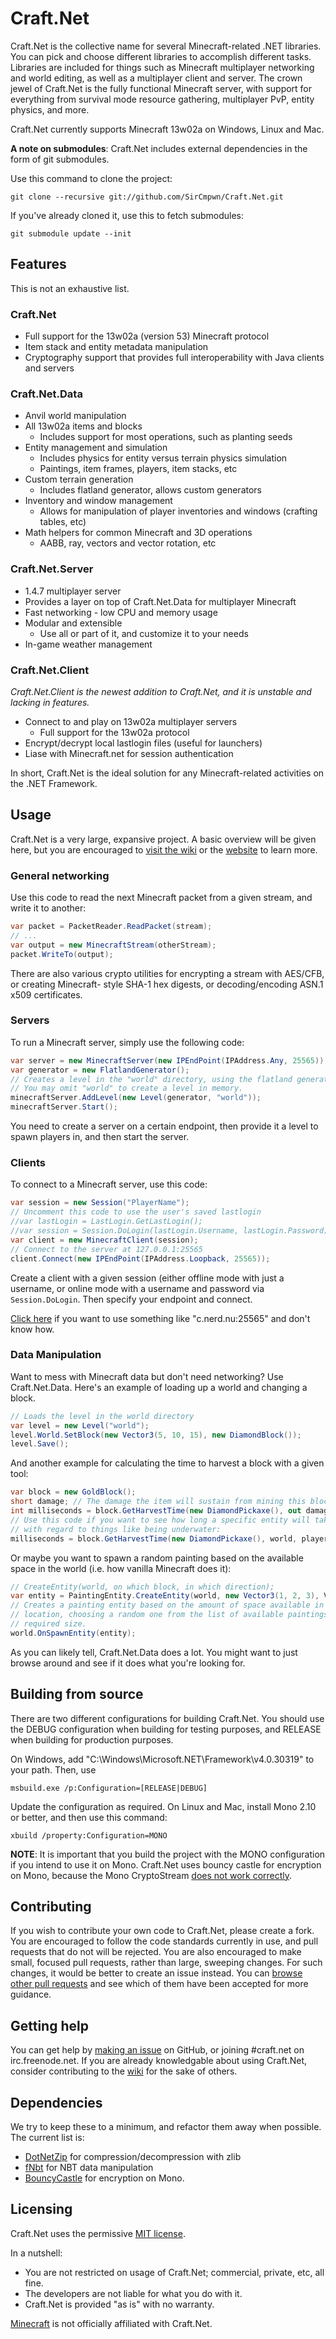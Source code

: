 # Craft.Net

Craft.Net is the collective name for several Minecraft-related .NET libraries. You can pick and choose
different libraries to accomplish different tasks. Libraries are included for things such as Minecraft
multiplayer networking and world editing, as well as a multiplayer client and server. The crown jewel
of Craft.Net is the fully functional Minecraft server, with support for everything from survival mode
resource gathering, multiplayer PvP, entity physics, and more.

Craft.Net currently supports Minecraft 13w02a on Windows, Linux and Mac.

**A note on submodules**: Craft.Net includes external dependencies in the form of git submodules.

Use this command to clone the project:

    git clone --recursive git://github.com/SirCmpwn/Craft.Net.git

If you've already cloned it, use this to fetch submodules:

    git submodule update --init

## Features

This is not an exhaustive list.

### Craft.Net

* Full support for the 13w02a (version 53) Minecraft protocol
* Item stack and entity metadata manipulation
* Cryptography support that provides full interoperability with Java clients and servers

### Craft.Net.Data

* Anvil world manipulation
* All 13w02a items and blocks
  * Includes support for most operations, such as planting seeds
* Entity management and simulation
  * Includes physics for entity versus terrain physics simulation
  * Paintings, item frames, players, item stacks, etc
* Custom terrain generation
  * Includes flatland generator, allows custom generators
* Inventory and window management
  * Allows for manipulation of player inventories and windows (crafting tables, etc)
* Math helpers for common Minecraft and 3D operations
  * AABB, ray, vectors and vector rotation, etc

### Craft.Net.Server

* 1.4.7 multiplayer server
* Provides a layer on top of Craft.Net.Data for multiplayer Minecraft
* Fast networking - low CPU and memory usage
* Modular and extensible
  * Use all or part of it, and customize it to your needs
* In-game weather management

### Craft.Net.Client

*Craft.Net.Client is the newest addition to Craft.Net, and it is unstable and lacking in features.*

* Connect to and play on 13w02a multiplayer servers
  * Full support for the 13w02a protocol
* Encrypt/decrypt local lastlogin files (useful for launchers)
* Liase with Minecraft.net for session authentication

In short, Craft.Net is the ideal solution for any Minecraft-related activities on the .NET Framework.

## Usage

Craft.Net is a very large, expansive project. A basic overview will be given here, but you are
encouraged to [visit the wiki](https://github.com/SirCmpwn/Craft.Net/wiki) or the
[website](http://sircmpwn.github.com/Craft.Net) to learn more.

### General networking

Use this code to read the next Minecraft packet from a given stream, and write it to another:

```csharp
var packet = PacketReader.ReadPacket(stream);
// ...
var output = new MinecraftStream(otherStream);
packet.WriteTo(output);
```

There are also various crypto utilities for encrypting a stream with AES/CFB, or creating Minecraft-
style SHA-1 hex digests, or decoding/encoding ASN.1 x509 certificates.

### Servers

To run a Minecraft server, simply use the following code:

```csharp
var server = new MinecraftServer(new IPEndPoint(IPAddress.Any, 25565));
var generator = new FlatlandGenerator();
// Creates a level in the "world" directory, using the flatland generator
// You may omit "world" to create a level in memory.
minecraftServer.AddLevel(new Level(generator, "world"));
minecraftServer.Start();
```

You need to create a server on a certain endpoint, then provide it a level to spawn players in, and
then start the server.

### Clients

To connect to a Minecraft server, use this code:

```csharp
var session = new Session("PlayerName");
// Uncomment this code to use the user's saved lastlogin
//var lastLogin = LastLogin.GetLastLogin();
//var session = Session.DoLogin(lastLogin.Username, lastLogin.Password);
var client = new MinecraftClient(session);
// Connect to the server at 127.0.0.1:25565
client.Connect(new IPEndPoint(IPAddress.Loopback, 25565));
```

Create a client with a given session (either offline mode with just a username, or online mode with
a username and password via `Session.DoLogin`. Then specify your endpoint and connect.

[Click here](https://gist.github.com/8377075da938b128bef7) if you want to use something like
"c.nerd.nu:25565" and don't know how.

### Data Manipulation

Want to mess with Minecraft data but don't need networking? Use Craft.Net.Data. Here's an example of
loading up a world and changing a block.

```csharp
// Loads the level in the world directory
var level = new Level("world");
level.World.SetBlock(new Vector3(5, 10, 15), new DiamondBlock());
level.Save();
```

And another example for calculating the time to harvest a block with a given tool:

```csharp
var block = new GoldBlock();
short damage; // The damage the item will sustain from mining this block
int milliseconds = block.GetHarvestTime(new DiamondPickaxe(), out damage);
// Use this code if you want to see how long a specific entity will take,
// with regard to things like being underwater:
milliseconds = block.GetHarvestTime(new DiamondPickaxe(), world, playerEntity, out damage);
```

Or maybe you want to spawn a random painting based on the available space in the world (i.e. how
vanilla Minecraft does it):

```csharp
// CreateEntity(world, on which block, in which direction);
var entity = PaintingEntity.CreateEntity(world, new Vector3(1, 2, 3), Vector3.North);
// Creates a painting entity based on the amount of space available in the specified
// location, choosing a random one from the list of available paintings that are the
// required size.
world.OnSpawnEntity(entity);
```

As you can likely tell, Craft.Net.Data does a lot. You might want to just browse around and see if
it does what you're looking for.

## Building from source

There are two different configurations for building Craft.Net. You should use the DEBUG configuration
when building for testing purposes, and RELEASE when building for production purposes.

On Windows, add "C:\Windows\Microsoft.NET\Framework\v4.0.30319" to your path. Then, use

    msbuild.exe /p:Configuration=[RELEASE|DEBUG]

Update the configuration as required. On Linux and Mac, install Mono 2.10 or better, and then use this
command:

    xbuild /property:Configuration=MONO

**NOTE**: It is important that you build the project with the MONO configuration if you intend to use
it on Mono. Craft.Net uses bouncy castle for encryption on Mono, because the Mono CryptoStream
[does not work correctly](https://bugzilla.xamarin.com/show_bug.cgi?id=9247).

## Contributing

If you wish to contribute your own code to Craft.Net, please create a fork. You are encouraged to follow
the code standards currently in use, and pull requests that do not will be rejected. You are also
encouraged to make small, focused pull requests, rather than large, sweeping changes. For such changes,
it would be better to create an issue instead. You can
[browse other pull requests](https://github.com/SirCmpwn/Craft.Net/pulls?direction=desc&page=1&sort=created&state=closed)
and see which of them have been accepted for more guidance.

## Getting help

You can get help by [making an issue](https://github.com/SirCmpwn/Craft.Net/issues) on GitHub, or joining
\#craft.net on irc.freenode.net. If you are already knowledgable about using Craft.Net, consider contributing
to the [wiki](https://github.com/SirCmpwn/Craft.Net/wiki) for the sake of others.

## Dependencies

We try to keep these to a minimum, and refactor them away when possible. The current list is:

* [DotNetZip](http://dotnetzip.codeplex.com/) for compression/decompression with zlib
* [fNbt](https://github.com/fragmer/fNbt) for NBT data manipulation
* [BouncyCastle](http://www.bouncycastle.org/csharp/) for encryption on Mono.

## Licensing

Craft.Net uses the permissive [MIT license](http://www.opensource.org/licenses/mit-license.php/).

In a nutshell:

* You are not restricted on usage of Craft.Net; commercial, private, etc, all fine.
* The developers are not liable for what you do with it.
* Craft.Net is provided "as is" with no warranty.

[Minecraft](http://minecraft.net) is not officially affiliated with Craft.Net.
